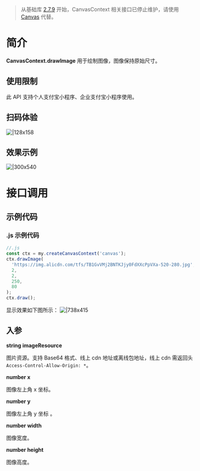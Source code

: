 > 从基础库 [2.7.9](https://opendocs.alipay.com/mini/framework/lib-upgrade-v2) 开始，CanvasContext 相关接口已停止维护，请使用 [Canvas](https://opendocs.alipay.com/mini/01vzqv) 代替。

# 简介

**CanvasContext.drawImage** 用于绘制图像，图像保持原始尺寸。

## 使用限制

此 API 支持个人支付宝小程序、企业支付宝小程序使用。

## 扫码体验

![|128x158](https://cdn.nlark.com/yuque/0/2021/png/179989/1624874573899-d33d5c08-a608-4ccf-8fe2-a15f79b7db56.png#align=left&display=inline&height=158&margin=%5Bobject%20Object%5D&name=1.png&originHeight=158&originWidth=128&size=17896&status=done&style=stroke&width=128)

## 效果示例

![|300x540](https://cdn.nlark.com/yuque/0/2021/gif/179989/1624874585045-6fa3a71f-acd8-43c7-b2a6-f0a1620705b3.gif#align=left&display=inline&height=540&margin=%5Bobject%20Object%5D&name=2.gif&originHeight=540&originWidth=300&size=1429075&status=done&style=stroke&width=300)

# 接口调用

## 示例代码

### .js 示例代码

```javascript
//.js
const ctx = my.createCanvasContext('canvas');
ctx.drawImage(
  'https://img.alicdn.com/tfs/TB1GvVMj2BNTKJjy0FdXXcPpVXa-520-280.jpg',
  2,
  2,
  250,
  80
);
ctx.draw();
```

显示效果如下图所示： ![|738x415](https://cdn.nlark.com/yuque/0/2021/png/179989/1624874618092-dd24ae65-9e5e-4c34-b2d7-49a51c4bf5e1.png#align=left&display=inline&height=720&margin=%5Bobject%20Object%5D&name=3.png&originHeight=720&originWidth=1280&size=58657&status=done&style=none&width=1280)

## 入参

**string imageResource**

图片资源。支持 Base64 格式、线上 cdn 地址或离线包地址，线上 cdn 需返回头 `Access-Control-Allow-Origin: *`。

**number x**

图像左上角 x 坐标。

**number y**

图像左上角 y 坐标 。

**number width**

图像宽度。

**number height**

图像高度。
